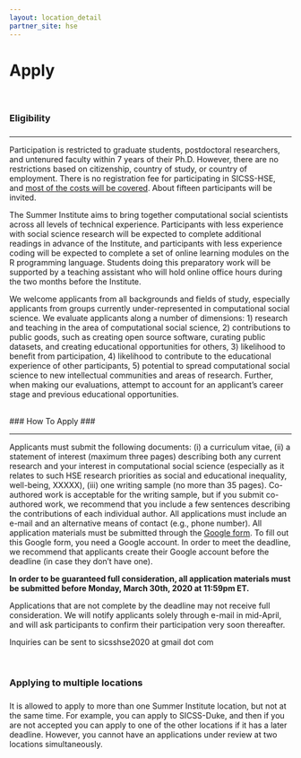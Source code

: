 ```yaml
---
layout: location_detail
partner_site: hse
---
```


<h1 class="display-4">Apply</h1>
<br />

### Eligibility
### <a name="eligibility"></a>

---

Participation is restricted to graduate students, postdoctoral researchers, and untenured faculty within 7 years of their Ph.D. However, there are no restrictions based on citizenship, country of study, or country of employment. There is no registration fee for participating in SICSS-HSE, and [most of the costs will be covered](https://compsocialscience.github.io/summer-institute/2020/hse/travel). About fifteen participants will be invited.

The Summer Institute aims to bring together computational social scientists across all levels of technical experience. Participants with less experience with social science research will be expected to complete additional readings in advance of the Institute, and participants with less experience coding will be expected to complete a set of online learning modules on the R programming language. Students doing this preparatory work will be supported by a teaching assistant who will hold online office hours during the two months before the Institute.

We welcome applicants from all backgrounds and fields of study, especially applicants from groups currently under-represented in computational social science. We evaluate applicants along a number of dimensions: 1) research and teaching in the area of computational social science, 2) contributions to public goods, such as creating open source software, curating public datasets, and creating educational opportunities for others, 3) likelihood to benefit from participation, 4) likelihood to contribute to the educational experience of other participants, 5) potential to spread computational social science to new intellectual communities and areas of research. Further, when making our evaluations, attempt to account for an applicant’s career stage and previous educational opportunities.

<br />
### How To Apply
### <a name="how_to_apply"></a>

---

Applicants must submit the following documents: (i) a curriculum vitae, (ii) a statement of interest (maximum three pages) describing both any current research and your interest in computational social science (especially as it relates to such HSE research priorities  as social and educational inequality, well-being, ХХХХХ), (iii) one writing sample (no more than 35 pages). Co-authored work is acceptable for the writing sample, but if you submit co-authored work, we recommend that you include a few sentences describing the contributions of each individual author. All applications must include an e-mail and an alternative means of contact (e.g., phone number). All application materials must be submitted through the [Google form](https://forms.gle/8FsSq684n93WM3Gj7). To fill out this Google form, you need a Google account. In order to meet the deadline, we recommend that applicants create their Google account before the deadline (in case they don’t have one).

**In order to be guaranteed full consideration, all application materials must be submitted before Monday, March 30th, 2020 at 11:59pm ET.**

Applications that are not complete by the deadline may not receive full consideration. We will notify applicants solely through e-mail in mid-April, and will ask participants to confirm their participation very soon thereafter.

Inquiries can be sent to sicsshse2020 at gmail dot com

<br />

### Applying to multiple locations
### <a name="applying_to_multiple_locations"></a>
It is allowed to apply to more than one Summer Institute location, but not at the same time. For example, you can apply to SICSS-Duke, and then if you are not accepted you can apply to one of the other locations if it has a later deadline. However, you cannot have an applications under review at two locations simultaneously.

